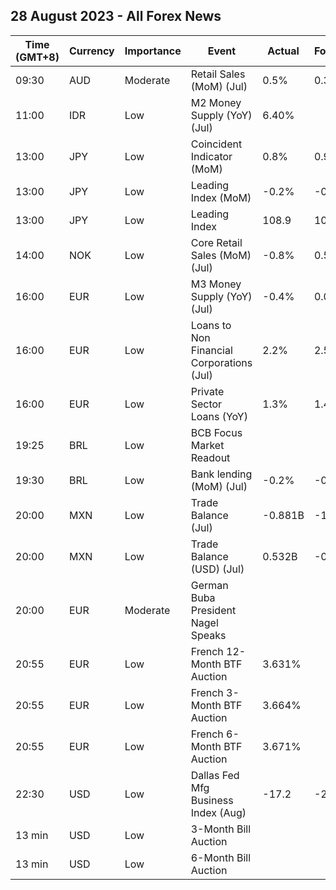 ## 28 August 2023 - All Forex News

| Time (GMT+8) | Currency | Importance | Event | Actual | Forecast | Previous |
|------|----------|------------|-------|--------|----------|----------|
| 09:30 | AUD | Moderate | Retail Sales (MoM) (Jul) | 0.5% | 0.3% | -0.8% |
| 11:00 | IDR | Low | M2 Money Supply (YoY) (Jul) | 6.40% |  | 6.10% |
| 13:00 | JPY | Low | Coincident Indicator (MoM) | 0.8% | 0.9% | 0.1% |
| 13:00 | JPY | Low | Leading Index (MoM) | -0.2% | -0.2% | 1.1% |
| 13:00 | JPY | Low | Leading Index | 108.9 | 108.9 | 109.2 |
| 14:00 | NOK | Low | Core Retail Sales (MoM) (Jul) | -0.8% | 0.5% | 0.2% |
| 16:00 | EUR | Low | M3 Money Supply (YoY) (Jul) | -0.4% | 0.0% | 0.6% |
| 16:00 | EUR | Low | Loans to Non Financial Corporations (Jul) | 2.2% | 2.5% | 3.0% |
| 16:00 | EUR | Low | Private Sector Loans (YoY) | 1.3% | 1.4% | 1.7% |
| 19:25 | BRL | Low | BCB Focus Market Readout |  |  |  |
| 19:30 | BRL | Low | Bank lending (MoM) (Jul) | -0.2% | -0.1% | 0.1% |
| 20:00 | MXN | Low | Trade Balance (Jul) | -0.881B | -1.677B | 0.038B |
| 20:00 | MXN | Low | Trade Balance (USD) (Jul) | 0.532B | -0.961B | -0.949B |
| 20:00 | EUR | Moderate | German Buba President Nagel Speaks |  |  |  |
| 20:55 | EUR | Low | French 12-Month BTF Auction | 3.631% |  | 3.639% |
| 20:55 | EUR | Low | French 3-Month BTF Auction | 3.664% |  | 3.684% |
| 20:55 | EUR | Low | French 6-Month BTF Auction | 3.671% |  | 3.658% |
| 22:30 | USD | Low | Dallas Fed Mfg Business Index (Aug) | -17.2 | -21.6 | -20.0 |
| 13 min | USD | Low | 3-Month Bill Auction |  |  | 5.300% |
| 13 min | USD | Low | 6-Month Bill Auction |  |  | 5.295% |
